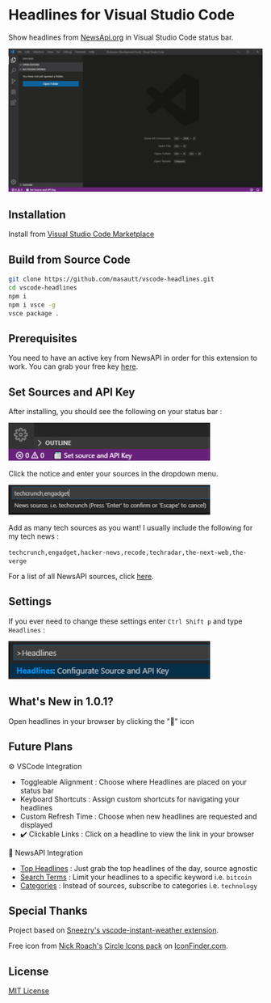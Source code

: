 # Headlines for Visual Studio Code

Show headlines from [NewsApi.org](https://newsapi.org) in Visual Studio Code status bar.

![demo](https://github.com/masautt/vscode-headlines/blob/master/resources/Headlines.gif?raw=true)

## Installation

Install from [Visual Studio Code Marketplace](https://marketplace.visualstudio.com/items?itemName=masautt.vscode-headlines)

## Build from Source Code

```bash
git clone https://github.com/masautt/vscode-headlines.git
cd vscode-headlines
npm i
npm i vsce -g
vsce package .
```

## Prerequisites

You need to have an active key from NewsAPI in order for this extension to work. You can grab your free key [here](https://newsapi.org/register).


## Set Sources and API Key

After installing, you should see the following on your status bar :

<img width="400" src="https://github.com/masautt/vscode-headlines/blob/master/resources/Headlines2.PNG?raw=true" />

Click the notice and enter your sources in the dropdown menu.

<img width="400" src="https://github.com/masautt/vscode-headlines/blob/master/resources/Headlines3.PNG?raw=true" />

Add as many tech sources as you want! I usually include the following for my tech news : 

`techcrunch,engadget,hacker-news,recode,techradar,the-next-web,the-verge`

For a list of all NewsAPI sources, click [here](https://newsapi.org/docs/endpoints/sources).

## Settings

If you ever need to change these settings enter `Ctrl Shift p` and type `Headlines` :

<img width="400" src="https://github.com/masautt/vscode-headlines/blob/master/resources/Headlines4.PNG?raw=true" />

## What's New in 1.0.1?
Open headlines in your browser by clicking the "🔗" icon

## Future Plans

⚙️ VSCode Integration 
* Toggleable Alignment : Choose where Headlines are placed on your status bar
* Keyboard Shortcuts : Assign custom shortcuts for navigating your headlines
* Custom Refresh Time : Choose when new headlines are requested and displayed
* ✔️ Clickable Links : Click on a headline to view the link in your browser

📰 NewsAPI Integration
* [Top Headlines](https://newsapi.org/docs/endpoints/top-headlines) : Just grab the top headlines of the day, source agnostic
* [Search Terms](https://newsapi.org/docs/endpoints/everything) : Limit your headlines to a specific keyword i.e. `bitcoin`
* [Categories](https://newsapi.org/docs/endpoints/sources) : Instead of sources, subscribe to categories i.e. `technology`




## Special Thanks

Project based on [Sneezry's vscode-instant-weather extension](https://github.com/Sneezry/vscode-instant-weather).

Free icon from [Nick Roach's](https://www.elegantthemes.com/blog/freebie-of-the-week/beautiful-flat-icons-for-free) [Circle Icons pack](https://www.iconfinder.com/iconsets/circle-icons-1) on [IconFinder.com](https://www.iconfinder.com/).

## License

[MIT License](https://opensource.org/licenses/MIT)